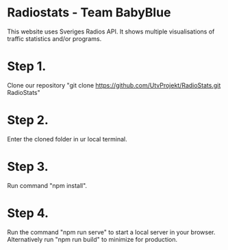 # Radiostats - Team BabyBlue

This website uses Sveriges Radios API. It shows multiple visualisations of traffic statistics and/or programs.

# Step 1.

Clone our repository "git clone https://github.com/UtvProjekt/RadioStats.git RadioStats"

# Step 2. 

Enter the cloned folder in ur local terminal.

# Step 3.

Run command "npm install".

# Step 4.

Run the command "npm run serve" to start a local server in your browser. 
Alternatively run "npm run build" to minimize for production.
